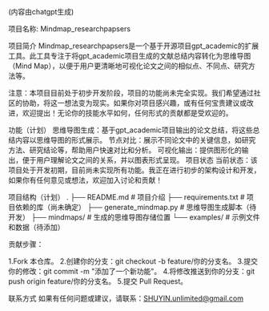 (内容由chatgpt生成)

项目名称: Mindmap_researchpapsers

项目简介
Mindmap_researchpapsers是一个基于开源项目gpt_academic的扩展工具。此工具专注于将gpt_academic项目生成的文献总结内容转化为思维导图（Mind Map），以便于用户更清晰地可视化论文之间的相似点、不同点、研究方法等。

注意：本项目目前处于初步开发阶段，项目的功能尚未完全实现。我们希望通过社区的协助，将这一想法变为现实。如果你对项目感兴趣，或有任何宝贵建议或改进，欢迎提出！无论你的技能水平如何，任何形式的贡献都是受欢迎的。

功能（计划）
思维导图生成：基于gpt_academic项目输出的论文总结，将这些总结内容以思维导图的形式展示。
节点对比：展示不同论文中的关键信息，如研究方法、研究结论等，帮助用户快速对比和分析。
可视化输出：提供图形化的输出，便于用户理解论文之间的关系，并以图表形式呈现。
项目状态
当前状态：该项目处于开发初期，目前尚未实现所有功能。我正在进行初步的架构设计和开发，如果你有任何意见或想法，欢迎加入讨论和贡献！

项目结构（计划）
.
├── README.md           # 项目介绍
├── requirements.txt    # 项目依赖的库（尚未确定）
├── generate_mindmap.py # 思维导图生成脚本（待开发）
├── mindmaps/           # 生成的思维导图存储位置
└── examples/           # 示例文件和数据（待添加）

贡献步骤：

1.Fork 本仓库。
2.创建你的分支：git checkout -b feature/你的分支名。
3.提交你的修改：git commit -m "添加了一个新功能"。
4.将修改推送到你的分支：git push origin feature/你的分支名。
5.提交 Pull Request。

联系方式
如果有任何问题或建议，请联系：SHUYIN.unlimited@gmail.com
